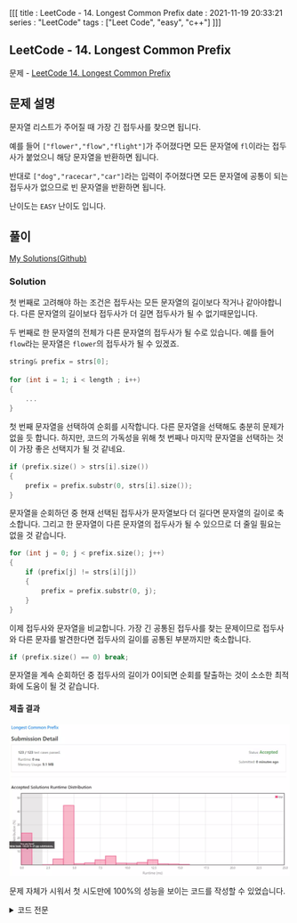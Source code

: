 [[[
title : LeetCode - 14. Longest Common Prefix
date : 2021-11-19 20:33:21
series : "LeetCode"
tags : ["Leet Code", "easy", "c++"]
]]]

## LeetCode - 14. Longest Common Prefix
문제 - [LeetCode 14. Longest Common Prefix](https://leetcode.com/problems/longest-common-prefix/)

## 문제 설명
문자열 리스트가 주어질 때 가장 긴 접두사를 찾으면 됩니다.

예를 들어 `["flower","flow","flight"]`가 주어졌다면 모든 문자열에 `fl`이라는 접두사가 붙었으니 해당 문자열을 반환하면 됩니다.

반대로 `["dog","racecar","car"]`라는 입력이 주어졌다면 모든 문자열에 공통이 되는 접두사가 없으므로 빈 문자열을 반환하면 됩니다.

난이도는 `EASY` 난이도 입니다.

## 풀이
[My Solutions(Github)](https://github.com/LDobac/leetcode/tree/master/14.%20Longest%20Common%20Prefix)

### Solution
첫 번째로 고려해야 하는 조건은 접두사는 모든 문자열의 길이보다 작거나 같아야합니다. 다른 문자열의 길이보다 접두사가 더 길면 접두사가 될 수 없기때문입니다.

두 번째로 한 문자열의 전체가 다른 문자열의 접두사가 될 수로 있습니다. 예를 들어 `flow`라는 문자열은 `flower`의 접두사가 될 수 있겠죠.

```c++
string& prefix = strs[0];

for (int i = 1; i < length ; i++)
{
    ...
}
```
첫 번째 문자열을 선택하여 순회를 시작합니다. 다른 문자열을 선택해도 충분히 문제가 없을 듯 합니다. 하지만, 코드의 가독성을 위해 첫 번째나 마지막 문자열을 선택하는 것이 가장 좋은 선택지가 될 것 같네요.


```c++
if (prefix.size() > strs[i].size())
{
    prefix = prefix.substr(0, strs[i].size());
}
```

문자열을 순회하던 중 현재 선택된 접두사가 문자열보다 더 길다면 문자열의 길이로 축소합니다. 그리고 한 문자열이 다른 문자열의 접두사가 될 수 있으므로 더 줄일 필요는 없을 것 같습니다.

```c++
for (int j = 0; j < prefix.size(); j++)
{
    if (prefix[j] != strs[i][j])
    {
        prefix = prefix.substr(0, j);
    }
}
```

이제 접두사와 문자열을 비교합니다. 가장 긴 공통된 접두사를 찾는 문제이므로 접두사와 다른 문자를 발견한다면 접두사의 길이를 공통된 부분까지만 축소합니다.

```c++
if (prefix.size() == 0) break;
```

문자열을 계속 순회하던 중 접두사의 길이가 0이되면 순회를 탈출하는 것이 소소한 최적화에 도움이 될 것 같습니다.

#### 제출 결과
![Solution 1 result](./assets/images/leet_code/14/result_1.webp)

문제 자체가 시워서 첫 시도만에 100%의 성능을 보이는 코드를 작성할 수 있었습니다.

<details>
<summary>코드 전문</summary>
    
```c++
class Solution 
{
public:
    string longestCommonPrefix(vector<string>& strs) 
    {
        int length = strs.size();

        if (length == 0) return "";
        else if (length == 1) return strs[0];

        string& prefix = strs[0];

        for (int i = 1; i < length ; i++)
        {
            if (prefix.size() > strs[i].size())
            {
                prefix = prefix.substr(0, strs[i].size());
            }

            for (int j = 0; j < prefix.size(); j++)
            {
                if (prefix[j] != strs[i][j])
                {
                    prefix = prefix.substr(0, j);
                }
            }

            if (prefix.size() == 0) break;
        }

        return prefix;
    }
};
```

</details>
